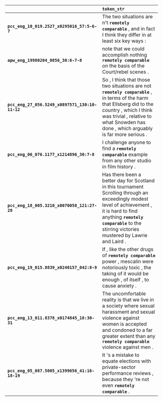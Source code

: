 |                                                 | `token_str`                                                                                                                                                                                                                                 |
|:------------------------------------------------|:--------------------------------------------------------------------------------------------------------------------------------------------------------------------------------------------------------------------------------------------|
| **`pcc_eng_10_019.2527_x0295016_57:5-6-7`**     | The two situations are n't __``remotely comparable``__ , and in fact I think they differ in at least six key ways :                                                                                                                         |
| **`apw_eng_19980204_0856_30:6-7-8`**            | note that we could accomplish nothing __``remotely comparable``__ on the basis of the Court\/rebel scenes .                                                                                                                                 |
| **`pcc_eng_27_056.5249_x0897571_130:10-11-12`** | So , I think that those two situations are not __``remotely comparable``__ , in terms of the harm that Ellsberg did to the country , which I think was trivial , relative to what Snowden has done , which arguably is far more serious .   |
| **`pcc_eng_06_076.1177_x1214896_30:7-8`**       | I challenge anyone to find a __``remotely comparable``__ example from any other studio in film history .                                                                                                                                    |
| **`pcc_eng_18_005.3210_x0070058_121:27-28`**    | Has there been a better day for Scotland in this tournament Scrolling through an exceedingly modest level of achievement , it is hard to find anything __``remotely comparable``__ to the stirring victories mustered by Lawrie and Laird . |
| **`pcc_eng_19_015.8839_x0240157_042:8-9`**      | If , like the other drugs of __``remotely comparable``__ power , mescalin were notoriously toxic , the taking of it would be enough , of itself , to cause anxiety .                                                                        |
| **`pcc_eng_13_011.8378_x0174845_18:30-31`**     | The uncomfortable reality is that we live in a society where sexual harassment and sexual violence against women is accepted and condoned to a far greater extent than any __``remotely comparable``__ violence against men .               |
| **`pcc_eng_05_087.5005_x1399656_41:16-18-19`**  | It 's a mistake to equate elections with private-sector performance reviews , because they 're not even __``remotely comparable``__ .                                                                                                       |